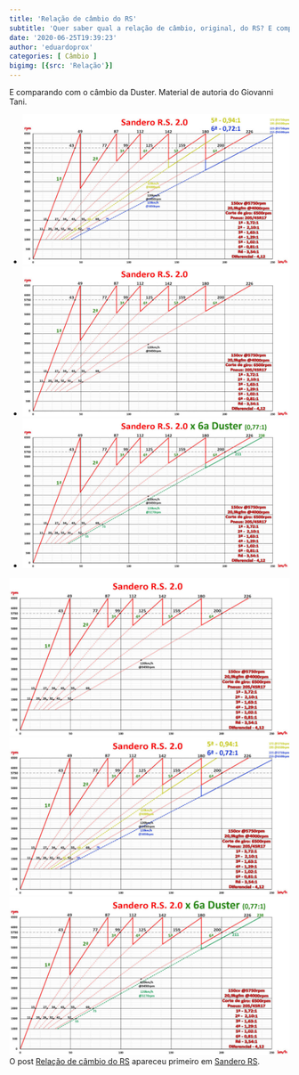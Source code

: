 ```yaml
---
title: 'Relação de câmbio do RS'
subtitle: 'Quer saber qual a relação de câmbio, original, do RS? E comparando com a Duster?'
date: '2020-06-25T19:39:23'
author: 'eduardoprox'
categories: [ Câmbio ]
bigimg: [{src: 'Relação'}]
---
```


E comparando com o câmbio da Duster. Material de autoria do Giovanni Tani.


* ![](Relação-de-Marchas-Alongadas-Sandero-RS-FHD-0.94-1024x576.jpg)
* ![](Relação-de-Marchas-Sandero-RS-FHD-1024x576.jpg)
* ![](Relação-de-Marchas-Sandero-RS-vs-Duster-1024x576.jpg)

![](Relação-de-Marchas-Sandero-RS-FHD-1024x576.jpg)
![](Relação-de-Marchas-Alongadas-Sandero-RS-FHD-0.94-1024x576.jpg)
![](Relação-de-Marchas-Sandero-RS-vs-Duster-1024x576.jpg)
O post [Relação de câmbio do RS](https://sanderors.com/relacao-de-cambio-do-rs/) apareceu primeiro em [Sandero RS](https://sanderors.com).

